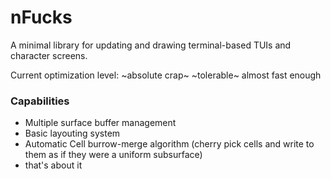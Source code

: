 # nFucks

A minimal library for updating and drawing terminal-based TUIs and character screens.

Current optimization level: ~absolute crap~ ~tolerable~ almost fast enough

### Capabilities
+ Multiple surface buffer management
+ Basic layouting system
+ Automatic Cell burrow-merge algorithm (cherry pick cells and write to them as if they were a uniform subsurface)
+ that's about it
